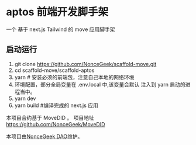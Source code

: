 # aptos 前端开发脚手架

一个 基于 next.js Tailwind 的 move 应用脚手架

## 启动运行

1. git clone <https://github.com/NonceGeek/scaffold-move.git>
2. cd scaffold-move/scaffold-aptos
3. yarn # 安装必须的前端包，注意自己本地的网络环境
4. 环境配置，部分全局变量在 .env.local 中,该变量会默认 注入到 yarn 启动的进程当中。
4. yarn dev
5. yarn build #编译完成的 next.js 应用

本项目合约基于 MoveDID 。 项目地址 <https://github.com/NonceGeek/MoveDID>

本项目由[NonceGeek DAO](https://noncegeek.com/#/)维护。
